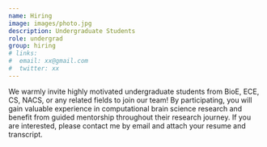 ```yaml
---
name: Hiring
image: images/photo.jpg
description: Undergraduate Students
role: undergrad
group: hiring
# links:
#  email: xx@gmail.com
#  twitter: xx
---
```

We warmly invite highly motivated undergraduate students from BioE, ECE, CS, NACS, or any related fields to join our team! By participating, you will gain valuable experience in computational brain science research and benefit from guided mentorship throughout their research journey. If you are interested, please contact me by email and attach your resume and transcript.